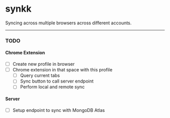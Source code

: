 # synkk
Syncing across multiple browsers across different accounts.

---

### TODO

#### Chrome Extension

- [ ] Create new profile in browser
- [ ] Chrome extension in that space with this profile
    - [ ] Query current tabs
    - [ ] Sync button to call server endpoint
    - [ ] Perform local and remote sync

#### Server

- [ ] Setup endpoint to sync with MongoDB Atlas
